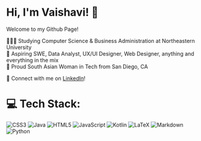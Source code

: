 
# Hi, I'm Vaishavi! 🍵

Welcome to my Github Page!

👩🏾‍💻 Studying Computer Science & Business Administration at Northeastern University </br>
💭 Aspiring SWE, Data Analyst, UX/UI Designer, Web Designer, anything and everything in the mix </br>
📍 Proud South Asian Woman in Tech from San Diego, CA </br>

<!-- 🏙️ Incoming Student to NU's Seattle **Cloud Computing Program**, in partnership with **AWS (Amazon Web Services)**, where I will be learning the depths of Object Oriented Programming and more in-depth Topics in Computer Science </br> -->

🔗 Connect with me on [LinkedIn](https://www.linkedin.com/in/vaishavi-jayashankar-718624209/)!

# 💻 Tech Stack:
![CSS3](https://img.shields.io/badge/css3-%231572B6.svg?style=for-the-badge&logo=css3&logoColor=white) ![Java](https://img.shields.io/badge/java-%23ED8B00.svg?style=for-the-badge&logo=openjdk&logoColor=white) ![HTML5](https://img.shields.io/badge/html5-%23E34F26.svg?style=for-the-badge&logo=html5&logoColor=white) ![JavaScript](https://img.shields.io/badge/javascript-%23323330.svg?style=for-the-badge&logo=javascript&logoColor=%23F7DF1E) ![Kotlin](https://img.shields.io/badge/kotlin-%237F52FF.svg?style=for-the-badge&logo=kotlin&logoColor=white) ![LaTeX](https://img.shields.io/badge/latex-%23008080.svg?style=for-the-badge&logo=latex&logoColor=white) ![Markdown](https://img.shields.io/badge/markdown-%23000000.svg?style=for-the-badge&logo=markdown&logoColor=white) ![Python](https://img.shields.io/badge/python-3670A0?style=for-the-badge&logo=python&logoColor=ffdd54)
<!-- ![AWS](https://img.shields.io/badge/AWS-%23FF9900.svg?style=for-the-badge&logo=amazon-aws&logoColor=white) 

## 🏆 GitHub Trophies
![](https://github-profile-trophy.vercel.app/?username=vaishavijay&theme=monokai&no-frame=true&no-bg=true&margin-w=4)

### ✍️ Random Dev Quote
![](https://quotes-github-readme.vercel.app/api?type=horizontal&theme=radical)

---
[![](https://visitcount.itsvg.in/api?id=vaishavijay&icon=2&color=0)](https://visitcount.itsvg.in)  -->

<!-- Proudly created with GPRM ( https://gprm.itsvg.in ) -->
